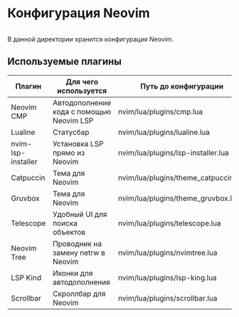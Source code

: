# Конфигурация Neovim

<div align="center">
  <img src="https://user-images.githubusercontent.com/101672047/161741513-76c6111f-062c-4a7f-b1bd-0f52f1adde75.png" alt="" >
</div>

В данной директории хранится конфигурация Neovim.

## Используемые плагины
| Плагин             | Для чего используется                    | Путь до конфигурации                 |
|--------------------|------------------------------------------|--------------------------------------|
| Neovim CMP         | Автодополнение кода с помощью Neovim LSP | nvim/lua/plugins/cmp.lua             |
| Lualine            | Статусбар                                | nvim/lua/plugins/lualine.lua         |
| nvim-lsp-installer | Установка LSP прямо из Neovim            | nvim/lua/plugins/lsp-installer.lua   |
| Catpuccin          | Тема для Neovim                          | nvim/lua/plugins/theme_catpuccin.lua |
| Gruvbox            | Тема для Neovim                          | nvim/lua/plugins/theme_gruvbox.lua   |
| Telescope          | Удобный UI для поиска объектов           | nvim/lua/plugins/telescope.lua       |
| Neovim Tree        | Проводник на замену netrw в Neovim       | nvim/lua/plugins/nvimtree.lua        |
| LSP Kind           | Иконки для автодополнения                | nvim/lua/plugins/lsp-king.lua        |
| Scrollbar          | Скроллбар для Neovim                     | nvim/lua/plugins/scrollbar.lua       |
